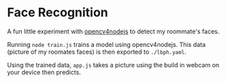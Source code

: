 # Face Recognition

A fun little experiment with [opencv4nodejs](https://www.npmjs.com/package/opencv4nodejs) to detect my roommate's faces.

Running `node train.js` trains a model using opencv4nodejs. This data (picture of my roomates faces) is then exported to `./lbph.yaml`.

Using the trained data, `app.js` takes a picture using the build in webcam on your device then predicts.
